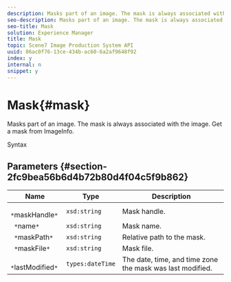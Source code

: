 ```yaml
---
description: Masks part of an image. The mask is always associated with the image. Get a mask from ImageInfo.
seo-description: Masks part of an image. The mask is always associated with the image. Get a mask from ImageInfo.
seo-title: Mask
solution: Experience Manager
title: Mask
topic: Scene7 Image Production System API
uuid: 06ac0f76-13ce-434b-ac60-6a2af9648f92
index: y
internal: n
snippet: y
---
```


# Mask{#mask}

Masks part of an image. The mask is always associated with the image. Get a mask from ImageInfo.

 Syntax 

## Parameters {#section-2fc9bea56b6d4b72b80d4f04c5f9b862}

|  Name  | Type  | Description  |
|---|---|---|
|  ` *`maskHandle`*`  | `xsd:string`  | Mask handle.  |
|  ` *`name`*`  | `xsd:string`  | Mask name.  |
|  ` *`maskPath`*`  | `xsd:string`  | Relative path to the mask.  |
|  ` *`maskFile`*`  | `xsd:string`  | Mask file.  |
|  ` *`lastModified`*`  | `types:dateTime`  | The date, time, and time zone the mask was last modified.  |

